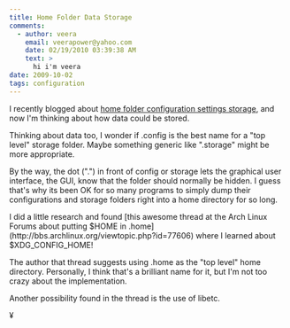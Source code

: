 ```yaml
---
title: Home Folder Data Storage
comments:
  - author: veera
    email: veerapower@yahoo.com
    date: 02/19/2010 03:39:38 AM
    text: >
      hi i'm veera
date: 2009-10-02
tags: configuration
---
```

I recently blogged about [home folder configuration settings storage](http://www.docunext.com/2009/07/home-folder-configuration-files/), and now I'm thinking about how data could be stored.

Thinking about data too, I wonder if .config is the best name for a "top level" storage folder. Maybe something generic like ".storage" might be more appropriate.

By the way, the dot (".") in front of config or storage lets the graphical user interface, the GUI, know that the folder should normally be hidden. I guess that's why its been OK for so many programs to simply dump their configurations and storage folders right into a home directory for so long.

<div>I did a little research and found [this awesome thread at the Arch Linux Forums about putting $HOME in .home](http://bbs.archlinux.org/viewtopic.php?id=77606) where I learned about $XDG_CONFIG_HOME!</div>

The author that thread suggests using .home as the "top level" home directory. Personally, I think that's a brilliant name for it, but I'm not too crazy about the implementation.

Another possibility found in the thread is the use of libetc.

¥

